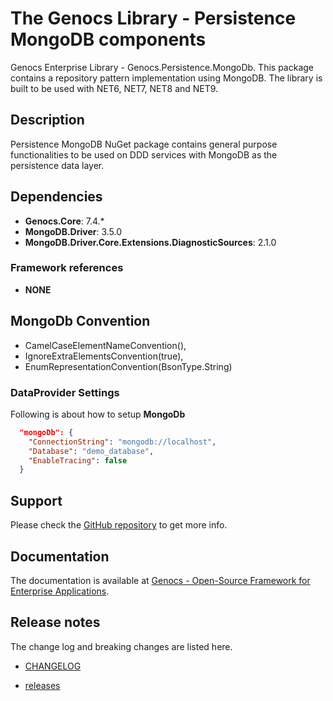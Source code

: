 # The Genocs Library - Persistence MongoDB components

Genocs Enterprise Library - Genocs.Persistence.MongoDb. This package contains a repository pattern implementation using MongoDB.
The library is built to be used with NET6, NET7, NET8 and NET9.

## Description

Persistence MongoDB NuGet package contains general purpose functionalities to be used on DDD services with MongoDB as the persistence data layer.

## Dependencies

- **Genocs.Core**: 7.4.*
- **MongoDB.Driver**: 3.5.0
- **MongoDB.Driver.Core.Extensions.DiagnosticSources**: 2.1.0

### Framework references
- **NONE**

## MongoDb Convention

- CamelCaseElementNameConvention(),
- IgnoreExtraElementsConvention(true),
- EnumRepresentationConvention(BsonType.String)

### DataProvider Settings
Following is about how to setup **MongoDb**

``` json
  "mongoDb": {
    "ConnectionString": "mongodb://localhost",
    "Database": "demo_database",
    "EnableTracing": false
  }
```

## Support

Please check the [GitHub repository](https://github.com/Genocs/genocs-library) to get more info.

## Documentation

The documentation is available at [Genocs - Open-Source Framework for Enterprise Applications](https://genocs-blog.netlify.app/).

## Release notes

The change log and breaking changes are listed here.

- [CHANGELOG](https://github.com/Genocs/genocs-library/blob/main/CHANGELOG.md)

- [releases](https://github.com/Genocs/genocs-library/releases)